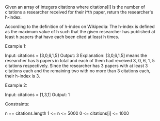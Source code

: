 Given an array of integers citations where citations[i] is the number of
citations a researcher received for their i^th paper, return the researcher's
h-index.

According to the definition of h-index on Wikipedia: The h-index is defined
as the maximum value of h such that the given researcher has published at
least h papers that have each been cited at least h times.


Example 1:


Input: citations = [3,0,6,1,5]
Output: 3
Explanation: [3,0,6,1,5] means the researcher has 5 papers in total and each
of them had received 3, 0, 6, 1, 5 citations respectively.
Since the researcher has 3 papers with at least 3 citations each and the
remaining two with no more than 3 citations each, their h-index is 3.


Example 2:


Input: citations = [1,3,1]
Output: 1



Constraints:


n == citations.length
1 <= n <= 5000
0 <= citations[i] <= 1000




